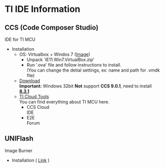 TI IDE Information
===

CCS (Code Composer Studio)
---
IDE for TI MCU
- Installation
  - OS: Virtualbox + Windos 7 ([Image](https://developer.microsoft.com/en-us/microsoft-edge/tools/vms/))    
    - Unpack `IE11.Win7.VirtualBox.zip'
    - Run '.ova' file and follow instructions to install.      
      (You can change the detial settings, ex: name and path for .vmdk file)     
  - [Download](http://software-dl.ti.com/ccs/esd/documents/ccs_downloads.html)        
    **Important:** Windows 32bit **Not** support **CCS 9.0.1**, need to install **[8.3.1](https://software-dl.ti.com/ccs/esd/documents/ccs_downloads.html#code-composer-studio-version-8-downloads)**    
  - [TI Cloud Tools](https://dev.ti.com/)    
    You can find everything about TI MCU here.     
    - CCS Cloud    
      IDE    
    - E2E    
      Forum    

UNIFlash
---
  Image Burner    
  - Installation ( [Link](http://www.ti.com/tool/UNIFLASH) )
